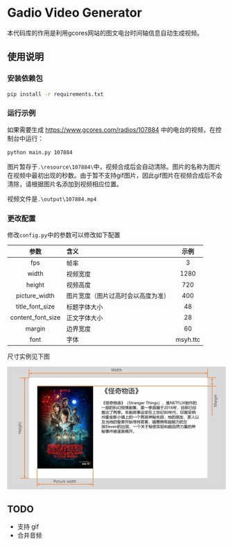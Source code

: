 # Gadio Video Generator

本代码库的作用是利用gcores网站的图文电台时间轴信息自动生成视频。

## 使用说明

### 安装依赖包

```bash
pip install -r requirements.txt
```

### 运行示例

如果需要生成 https://www.gcores.com/radios/107884 中的电台的视频，在控制台中运行：

```bash
python main.py 107884
```
图片暂存于`.\resource\107884\`中，视频合成后会自动清除。图片的名称为图片在视频中最初出现的秒数。由于暂不支持gif图片，因此gif图片在视频合成后不会清除，请根据图片名添加到视频相应位置。

视频文件是`.\output\107884.mp4`

### 更改配置
修改`config.py`中的参数可以修改如下配置

|参数|含义|示例|
|:---:|:---|:---:|
|fps|帧率|3|
|width|视频宽度|1280|
|height|视频高度|720|
|picture_width|图片宽度（图片过高时会以高度为准）|400|
|title_font_size|标题字体大小| 48|
|content_font_size|正文字体大小| 28|
|margin|边界宽度|60|
|font|字体|msyh.ttc|

尺寸实例见下图

![sample](doc/Sample.jpg)

## TODO

* 支持 gif
* 合并音频